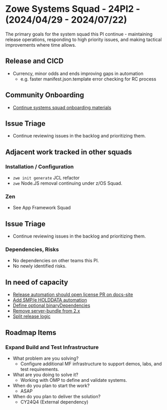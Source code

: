 # Zowe Systems Squad - 24PI2 - (2024/04/29 - 2024/07/22)

The primary goals for the system squad this PI continue - maintaining release operations, responding to high priority issues, and making tactical improvements where time allows.

## Release and CICD
- Currency, minor odds and ends improving gaps in automation
  - e.g. faster manifest.json.template error checking for RC process

## Community Onboarding
- [Continue systems squad onboarding materials](https://github.com/zowe/zowe-install-packaging/issues/3234)

## Issue Triage
- Continue reviewing issues in the backlog and prioritizing them.

## Adjacent work tracked in other squads

### Installation / Configuration
- `zwe init generate` JCL refactor
- `zwe` Node.JS removal continuing under z/OS Squad.

### Zen
- See App Framework Squad

## Issue Triage
- Continue reviewing issues in the backlog and prioritizing them.

### Dependencies, Risks
- No dependencies on other teams this PI. 
- No newly identified risks.


## In need of capacity
- [Release automation should open license PR on docs-site](https://github.com/zowe/zowe-install-packaging/issues/716)
- [Add SMP/e HOLDDATA automation](https://github.com/zowe/zowe-install-packaging/issues/3119)
- [Define optional binaryDependencies](https://github.com/zowe/zowe-install-packaging/issues/2940)
- [Remove server-bundle from 2.x](https://github.com/zowe/zowe-install-packaging/issues/3473)
- [Split release logic](https://github.com/zowe/zowe-install-packaging/issues/3285)

## Roadmap Items

### Expand Build and Test Infrastructure
- What problem are you solving? 
  * Configure additional MF infrastructure to support demos, labs, and test requirements.
- What are you doing to solve it?
  * Working with OMP to define and validate systems.
- When do you plan to start the work? 
  * ASAP
- When do you plan to deliver the solution? 
  * CY24Q4  (External dependency)
